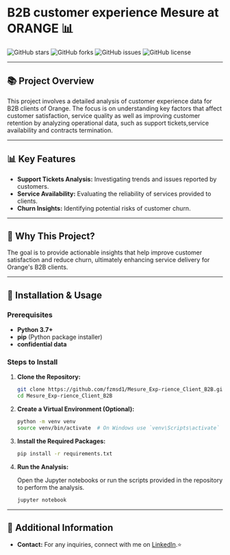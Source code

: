 
# B2B customer experience Mesure at ORANGE 📊



![GitHub stars](https://img.shields.io/github/stars/fzmsd1/Mesure_Exp-rience_Client_B2B?style=social)
![GitHub forks](https://img.shields.io/github/forks/fzmsd1/Mesure_Exp-rience_Client_B2B?style=social)
![GitHub issues](https://img.shields.io/github/issues/fzmsd1/Mesure_Exp-rience_Client_B2B)
![GitHub license](https://img.shields.io/github/license/fzmsd1/Mesure_Exp-rience_Client_B2B)

---

## 📚 Project Overview

This project involves a detailed analysis of customer experience data for B2B clients of Orange. The focus is on understanding key factors that affect customer satisfaction, service quality as well as improving customer retention by analyzing operational data, such as support tickets,service availability and contracts termination.

---

## 📊 Key Features

- **Support Tickets Analysis:** Investigating trends and issues reported by customers.
- **Service Availability:** Evaluating the reliability of services provided to clients.
- **Churn Insights:** Identifying potential risks of customer churn.

---

## 🎯 Why This Project?

The goal is to provide actionable insights that help improve customer satisfaction and reduce churn, ultimately enhancing service delivery for Orange's B2B clients.

---

## 🚀 Installation & Usage

### Prerequisites

- **Python 3.7+**
- **pip** (Python package installer)
- **confidential data**

### Steps to Install

1. **Clone the Repository:**

   ```bash
   git clone https://github.com/fzmsd1/Mesure_Exp-rience_Client_B2B.git
   cd Mesure_Exp-rience_Client_B2B
   ```

2. **Create a Virtual Environment (Optional):**

   ```bash
   python -m venv venv
   source venv/bin/activate  # On Windows use `venv\Scripts\activate`
   ```

3. **Install the Required Packages:**

   ```bash
   pip install -r requirements.txt
   ```

4. **Run the Analysis:**

   Open the Jupyter notebooks or run the scripts provided in the repository to perform the analysis.

   ```bash
   jupyter notebook
   ```

---

## 📝 Additional Information

- **Contact:** For any inquiries, connect with me on [LinkedIn](https://www.linkedin.com/in/fatima-ezzahra-em-siddi/).⭐ 
